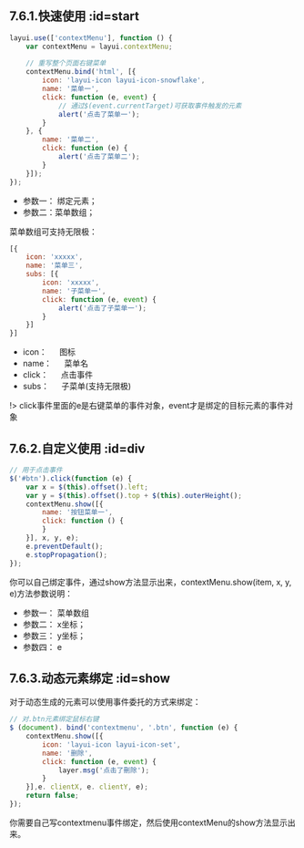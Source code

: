 ﻿## 7.6.1.快速使用  :id=start
```javascript
layui.use(['contextMenu'], function () {
    var contextMenu = layui.contextMenu;
    
    // 重写整个页面右键菜单
    contextMenu.bind('html', [{
        icon: 'layui-icon layui-icon-snowflake',
        name: '菜单一',
        click: function (e, event) {
            // 通过$(event.currentTarget)可获取事件触发的元素
            alert('点击了菜单一');
        }
    }, {
        name: '菜单二',
        click: function (e) {
            alert('点击了菜单二');
        }
    }]);
});
```

- 参数一： 绑定元素；
- 参数二：菜单数组；

菜单数组可支持无限极：
```javascript
[{
    icon: 'xxxxx',
    name: '菜单三',
    subs: [{
        icon: 'xxxxx',
        name: '子菜单一',
        click: function (e, event) {
            alert('点击了子菜单一');
        }
    }]
}]
```

- icon： &emsp; 图标
- name： &emsp; 菜单名
- click： &emsp; 点击事件
- subs： &emsp; 子菜单(支持无限极)

!> click事件里面的e是右键菜单的事件对象，event才是绑定的目标元素的事件对象


## 7.6.2.自定义使用  :id=div
```javascript
// 用于点击事件
$('#btn').click(function (e) {
    var x = $(this).offset().left;
    var y = $(this).offset().top + $(this).outerHeight();
    contextMenu.show([{
        name: '按钮菜单一',
        click: function () {
        }
    }], x, y, e);
    e.preventDefault();
    e.stopPropagation();
});
```

你可以自己绑定事件，通过show方法显示出来，contextMenu.show(item, x, y, e)方法参数说明：

- 参数一： 菜单数组
- 参数二： x坐标；
- 参数三： y坐标；
- 参数四： e


## 7.6.3.动态元素绑定  :id=show
对于动态生成的元素可以使用事件委托的方式来绑定：
```javascript
// 对.btn元素绑定鼠标右键
$ (document). bind('contextmenu', '.btn', function (e) {
    contextMenu.show([{
        icon: 'layui-icon layui-icon-set',
        name: '删除',
        click: function (e, event) {
            layer.msg('点击了刪除');
        }
    }],e. clientX, e. clientY, e);
    return false;
});
```
你需要自己写contextmenu事件绑定，然后使用contextMenu的show方法显示出来。
